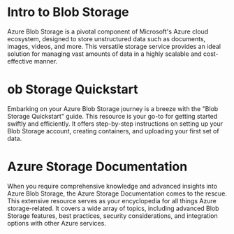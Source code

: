 # Intro to Blob Storage

Azure Blob Storage is a pivotal component of Microsoft's Azure cloud ecosystem,
 designed to store unstructured data such as documents, images, videos, and more. 
This versatile storage service provides an ideal solution for managing vast amounts of data in a highly scalable and cost-effective manner.

# ob Storage Quickstart

Embarking on your Azure Blob Storage journey is a breeze with the "Blob Storage Quickstart" guide. This resource is your go-to for getting started swiftly and efficiently.
 It offers step-by-step instructions on setting up your Blob Storage account, creating containers, and uploading your first set of data.

# Azure Storage Documentation

When you require comprehensive knowledge and advanced insights into Azure Blob Storage,
 the Azure Storage Documentation comes to the rescue. This extensive resource serves as your encyclopedia for all things Azure storage-related.
 It covers a wide array of topics, including advanced Blob Storage features, best practices, security considerations, and integration options with other Azure services. 
